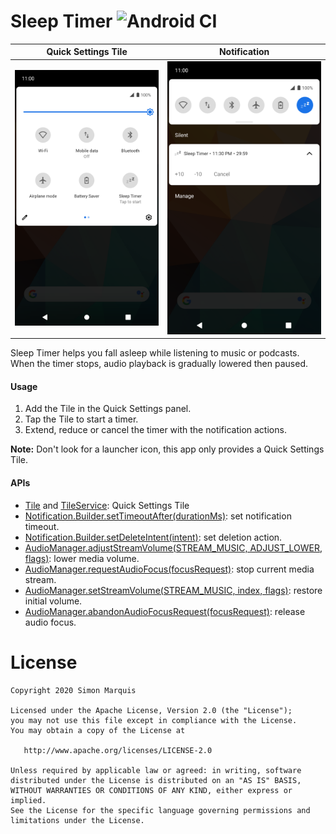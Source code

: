 # Sleep Timer <img src="https://github.com/SimonMarquis/SleepTimer/workflows/Android CI/badge.svg" alt="Android CI">

| Quick Settings Tile | Notification |
|---|---|
| ![Tile](app/src/main/play/listings/en-US/graphics/phone-screenshots/1-screenshot_tile.png) | ![Notification](app/src/main/play/listings/en-US/graphics/phone-screenshots/2-screenshot_notification.png) |

Sleep Timer helps you fall asleep while listening to music or podcasts.  
When the timer stops, audio playback is gradually lowered then paused.

#### Usage

1. Add the Tile in the Quick Settings panel.
2. Tap the Tile to start a timer.
3. Extend, reduce or cancel the timer with the notification actions.

__Note:__ Don't look for a launcher icon, this app only provides a Quick Settings Tile.

#### APIs

- [Tile](https://developer.android.com/reference/android/service/quicksettings/Tile.html) and [TileService](https://developer.android.com/reference/android/service/quicksettings/TileService): Quick Settings Tile
- [Notification.Builder.setTimeoutAfter(durationMs)](https://developer.android.com/reference/android/app/Notification.Builder#setTimeoutAfter(long)): set notification timeout.
- [Notification.Builder.setDeleteIntent(intent)](https://developer.android.com/reference/android/app/Notification.Builder#setDeleteIntent(android.app.PendingIntent)): set deletion action.
- [AudioManager.adjustStreamVolume(STREAM_MUSIC, ADJUST_LOWER, flags)](https://developer.android.com/reference/android/media/AudioManager#adjustStreamVolume(int,%20int,%20int)): lower media volume.
- [AudioManager.requestAudioFocus(focusRequest)](https://developer.android.com/reference/android/media/AudioManager#requestAudioFocus(android.media.AudioFocusRequest)): stop current media stream.
- [AudioManager.setStreamVolume(STREAM_MUSIC, index, flags)](https://developer.android.com/reference/android/media/AudioManager#setStreamVolume(int,%20int,%20int)): restore initial volume.
- [AudioManager.abandonAudioFocusRequest(focusRequest)](https://developer.android.com/reference/android/media/AudioManager#abandonAudioFocusRequest(android.media.AudioFocusRequest)): release audio focus.

# License

    Copyright 2020 Simon Marquis

    Licensed under the Apache License, Version 2.0 (the "License");
    you may not use this file except in compliance with the License.
    You may obtain a copy of the License at

       http://www.apache.org/licenses/LICENSE-2.0

    Unless required by applicable law or agreed: in writing, software
    distributed under the License is distributed on an "AS IS" BASIS,
    WITHOUT WARRANTIES OR CONDITIONS OF ANY KIND, either express or implied.
    See the License for the specific language governing permissions and
    limitations under the License.
